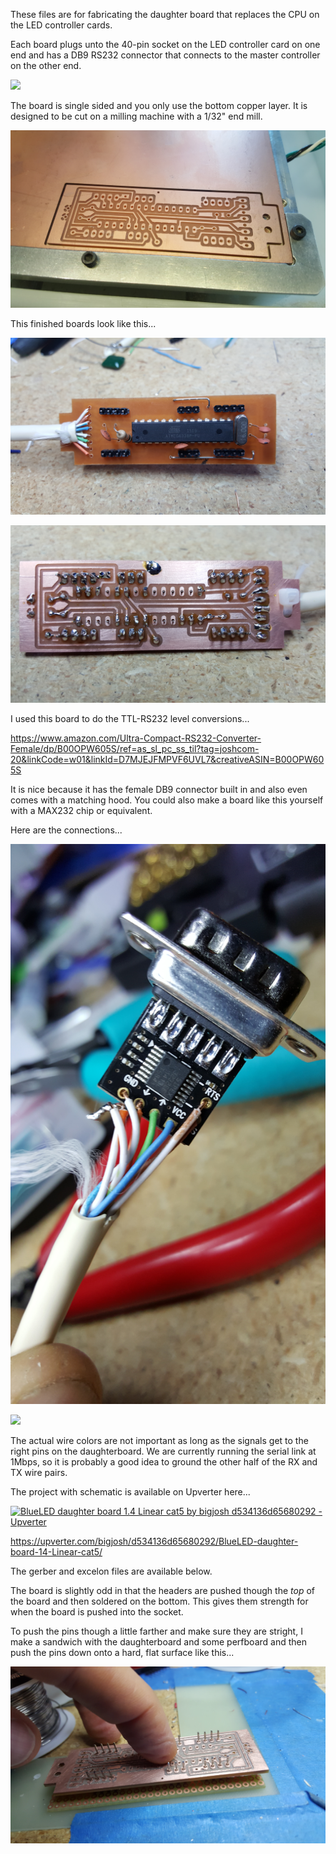 These files are for fabricating the daughter board that replaces the CPU on the LED controller cards.

Each board plugs unto the 40-pin socket on the LED controller card on one end and has a DB9 RS232 connector that connects to the master controller on the other end.

![](images/daughterboard.jpg)
 

The board is single sided and you only use the bottom copper layer. It is designed to be cut on a milling machine with a 1/32" end mill. 

![](images/board-bare.jpg)

This finished boards look like this...

![](images/board-front.jpg)

![](images/board-back.jpg)

I used this board to do the TTL-RS232 level conversions...

https://www.amazon.com/Ultra-Compact-RS232-Converter-Female/dp/B00OPW605S/ref=as_sl_pc_ss_til?tag=joshcom-20&linkCode=w01&linkId=D7MJEJFMPVF6UVL7&creativeASIN=B00OPW605S

It is nice because it has the female DB9 connector built in and also even comes with a matching hood. You could also make a board like this yourself with a MAX232 chip or equivalent.

Here are the connections...

![](images/connector-front.jpg)

![](images/connector-back) 

The actual wire colors are not important as long as the signals get to the right pins on the daughterboard. We are currently running the serial link at 1Mbps, so it is probably a good idea to ground the other half of the RX and TX wire pairs.    

The project with schematic is available on Upverter here...

[![BlueLED daughter board 1.4 Linear cat5 by bigjosh d534136d65680292 - Upverter](https://upverter.com/bigjosh/d534136d65680292/BlueLED-daughter-board-14-Linear-cat5/embed_img/14449230690000/)](https://upverter.com/bigjosh/d534136d65680292/BlueLED-daughter-board-14-Linear-cat5/#/)

https://upverter.com/bigjosh/d534136d65680292/BlueLED-daughter-board-14-Linear-cat5/

The gerber and excelon files are available below. 

The board is slightly odd in that the headers are pushed though the *top* of the board and then soldered on the bottom. This gives them strength for when the board is pushed into the socket. 

To push the pins though a little farther and make sure they are stright, I make a sandwich with the daughterboard and some perfboard and then push the pins down onto a hard, flat surface like this...

![](images/push-pins.jpg)  

